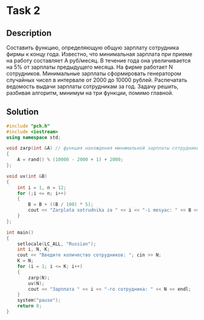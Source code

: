 # Task 2

## Description

Составить функцию, определяющую общую зарплату сотрудника фирмы к концу года. Известно, что минимальная зарплата при приеме на работу составляет А руб/месяц. В течение года она увеличивается на 5% от зарплаты предыдущего месяца. На фирме работает N сотрудников. Минимальные зарплаты сформировать генератором случайных чисел в интервале от 2000 до 10000 рублей. Распечатать ведомость выдачи зарплаты сотрудникам за год. Задачу решить, разбивая алгоритм, минимум на три функции, помимо главной.

## Solution

```C++
#include "pch.h"
#include <iostream>
using namespace std;

void zarp(int &A) // функция нахождения минимальной зарплаты сотрудников, где А - мин. зарплата
{
	A = rand() % (10000 - 2000 + 1) + 2000;
};

void uv(int &B)
{
	int i = 1, n = 12;
	for (;i <= n; i++)
	{
		B = B + ((B / 100) * 5);
		cout << "Zarplata sotrudnika za " << i << "-i mesyac: " << B << endl;
	}
};

int main()
{
	setlocale(LC_ALL, "Russian");
	int i, N, K;
	cout << "Введите количество сотрудников: "; cin >> N;
	K = N;
	for (i = 1; i <= K; i++)
	{
		zarp(N);
		uv(N);
		cout << "Зарплата " << i << "-го сотрудника: " << N << endl;
	}
	system("pause");
	return 0;
}
```